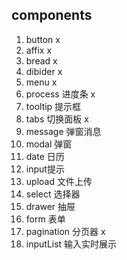 ## components
1. button x
2. affix x
3. bread x
4. dibider x
5. menu x
6. process 进度条 x
7. tooltip 提示框
8. tabs 切换面板 x
9. message 弹窗消息
10. modal 弹窗
11. date 日历
12. input提示
13. upload 文件上传
14. select 选择器
15. drawer 抽屉
16. form 表单
17. pagination 分页器 x
18. inputList 输入实时展示